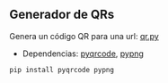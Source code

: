 ## Generador de QRs

Genera un código QR para una url: [qr.py](qr.py) 

* Dependencias: [pyqrcode](https://github.com/mnooner256/pyqrcode), [pypng](https://gitlab.com/drj11/pypng)

```commandline
pip install pyqrcode pypng
```
